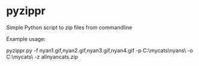 pyzippr
=======

Simple Python script to zip files from commandline

Example usage:

pyzippr.py -f nyan1.gif,nyan2.gif,nyan3.gif,nyan4.gif -p C:\mycats\nyans\ -o C:\mycats\ -z allnyancats.zip  
